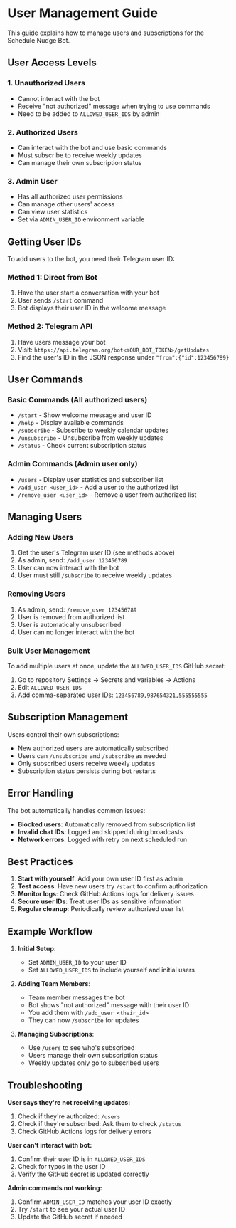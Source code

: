 # User Management Guide

This guide explains how to manage users and subscriptions for the Schedule Nudge Bot.

## User Access Levels

### 1. Unauthorized Users
- Cannot interact with the bot
- Receive "not authorized" message when trying to use commands
- Need to be added to `ALLOWED_USER_IDS` by admin

### 2. Authorized Users
- Can interact with the bot and use basic commands
- Must subscribe to receive weekly updates
- Can manage their own subscription status

### 3. Admin User
- Has all authorized user permissions
- Can manage other users' access
- Can view user statistics
- Set via `ADMIN_USER_ID` environment variable

## Getting User IDs

To add users to the bot, you need their Telegram user ID:

### Method 1: Direct from Bot
1. Have the user start a conversation with your bot
2. User sends `/start` command
3. Bot displays their user ID in the welcome message

### Method 2: Telegram API
1. Have users message your bot
2. Visit: `https://api.telegram.org/bot<YOUR_BOT_TOKEN>/getUpdates`
3. Find the user's ID in the JSON response under `"from":{"id":123456789}`

## User Commands

### Basic Commands (All authorized users)
- `/start` - Show welcome message and user ID
- `/help` - Display available commands
- `/subscribe` - Subscribe to weekly calendar updates
- `/unsubscribe` - Unsubscribe from weekly updates
- `/status` - Check current subscription status

### Admin Commands (Admin user only)
- `/users` - Display user statistics and subscriber list
- `/add_user <user_id>` - Add a user to the authorized list
- `/remove_user <user_id>` - Remove a user from authorized list

## Managing Users

### Adding New Users
1. Get the user's Telegram user ID (see methods above)
2. As admin, send: `/add_user 123456789`
3. User can now interact with the bot
4. User must still `/subscribe` to receive weekly updates

### Removing Users
1. As admin, send: `/remove_user 123456789`
2. User is removed from authorized list
3. User is automatically unsubscribed
4. User can no longer interact with the bot

### Bulk User Management
To add multiple users at once, update the `ALLOWED_USER_IDS` GitHub secret:
1. Go to repository Settings → Secrets and variables → Actions
2. Edit `ALLOWED_USER_IDS` 
3. Add comma-separated user IDs: `123456789,987654321,555555555`

## Subscription Management

Users control their own subscriptions:
- New authorized users are automatically subscribed
- Users can `/unsubscribe` and `/subscribe` as needed
- Only subscribed users receive weekly updates
- Subscription status persists during bot restarts

## Error Handling

The bot automatically handles common issues:
- **Blocked users**: Automatically removed from subscription list
- **Invalid chat IDs**: Logged and skipped during broadcasts  
- **Network errors**: Logged with retry on next scheduled run

## Best Practices

1. **Start with yourself**: Add your own user ID first as admin
2. **Test access**: Have new users try `/start` to confirm authorization
3. **Monitor logs**: Check GitHub Actions logs for delivery issues
4. **Secure user IDs**: Treat user IDs as sensitive information
5. **Regular cleanup**: Periodically review authorized user list

## Example Workflow

1. **Initial Setup**:
   - Set `ADMIN_USER_ID` to your user ID
   - Set `ALLOWED_USER_IDS` to include yourself and initial users

2. **Adding Team Members**:
   - Team member messages the bot
   - Bot shows "not authorized" message with their user ID
   - You add them with `/add_user <their_id>`
   - They can now `/subscribe` for updates

3. **Managing Subscriptions**:
   - Use `/users` to see who's subscribed
   - Users manage their own subscription status
   - Weekly updates only go to subscribed users

## Troubleshooting

**User says they're not receiving updates:**
1. Check if they're authorized: `/users` 
2. Check if they're subscribed: Ask them to check `/status`
3. Check GitHub Actions logs for delivery errors

**User can't interact with bot:**
1. Confirm their user ID is in `ALLOWED_USER_IDS`
2. Check for typos in the user ID
3. Verify the GitHub secret is updated correctly

**Admin commands not working:**
1. Confirm `ADMIN_USER_ID` matches your user ID exactly
2. Try `/start` to see your actual user ID
3. Update the GitHub secret if needed